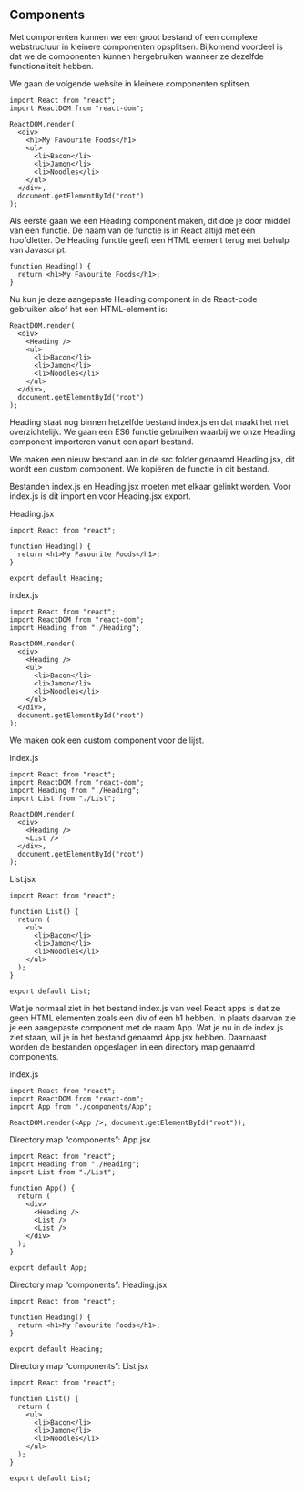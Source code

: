 ## Components

Met componenten kunnen we een groot bestand of een complexe webstructuur in kleinere componenten opsplitsen. Bijkomend voordeel is dat we de componenten kunnen hergebruiken wanneer ze dezelfde functionaliteit hebben. 

We gaan de volgende website in kleinere componenten splitsen.

    import React from "react";
    import ReactDOM from "react-dom";
    
    ReactDOM.render(
      <div>
        <h1>My Favourite Foods</h1>
        <ul>
          <li>Bacon</li>
          <li>Jamon</li>
          <li>Noodles</li>
        </ul>
      </div>,
      document.getElementById("root")
    );

Als eerste gaan we een Heading component maken, dit doe je door middel van een functie. De naam van de functie is in React altijd met een hoofdletter. De Heading functie geeft een HTML element terug met behulp van Javascript.

    function Heading() {
      return <h1>My Favourite Foods</h1>;
    }

Nu kun je deze aangepaste Heading component in de React-code gebruiken alsof het een HTML-element is: <Heading />

    ReactDOM.render(
      <div>
        <Heading />
        <ul>
          <li>Bacon</li>
          <li>Jamon</li>
          <li>Noodles</li>
        </ul>
      </div>,
      document.getElementById("root")
    );

Heading staat nog binnen hetzelfde bestand index.js en dat maakt het niet overzichtelijk. We gaan een ES6 functie gebruiken waarbij we onze Heading component importeren vanuit een apart bestand.

We maken een nieuw bestand aan in de src folder genaamd Heading.jsx, dit wordt een custom component. We kopiëren de functie in dit bestand. 

Bestanden index.js en Heading.jsx moeten met elkaar gelinkt worden. Voor index.js is dit import en voor Heading.jsx export.
 
Heading.jsx
    
    import React from "react";
    
    function Heading() {
      return <h1>My Favourite Foods</h1>;
    }
    
    export default Heading;

index.js

    import React from "react";
    import ReactDOM from "react-dom";
    import Heading from "./Heading";
    
    ReactDOM.render(
      <div>
        <Heading />
        <ul>
          <li>Bacon</li>
          <li>Jamon</li>
          <li>Noodles</li>
        </ul>
      </div>,
      document.getElementById("root")
    );

We maken ook een custom component voor de lijst.

index.js

    import React from "react";
    import ReactDOM from "react-dom";
    import Heading from "./Heading";
    import List from "./List";
    
    ReactDOM.render(
      <div>
        <Heading />
        <List />
      </div>,
      document.getElementById("root")
    );

List.jsx

    import React from "react";
    
    function List() {
      return (
        <ul>
          <li>Bacon</li>
          <li>Jamon</li>
          <li>Noodles</li>
        </ul>
      );
    }
    
    export default List;

Wat je normaal ziet in het bestand index.js van veel React apps is dat ze geen HTML elementen zoals een div of een h1 hebben. In plaats daarvan zie je een aangepaste component met de naam App. 
Wat je nu in de index.js ziet staan, wil je in het bestand genaamd App.jsx hebben. Daarnaast worden de bestanden opgeslagen in een directory map genaamd components.

index.js

    import React from "react";
    import ReactDOM from "react-dom";
    import App from "./components/App";
    
    ReactDOM.render(<App />, document.getElementById("root"));

Directory map “components”: App.jsx

    import React from "react";
    import Heading from "./Heading";
    import List from "./List";
    
    function App() {
      return (
        <div>
          <Heading />
          <List />
          <List />
        </div>
      );
    }
    
    export default App;

Directory map “components”: Heading.jsx

    import React from "react";
    
    function Heading() {
      return <h1>My Favourite Foods</h1>;
    }
    
    export default Heading;

Directory map “components”: List.jsx

    import React from "react";
    
    function List() {
      return (
        <ul>
          <li>Bacon</li>
          <li>Jamon</li>
          <li>Noodles</li>
        </ul>
      );
    }
    
    export default List;